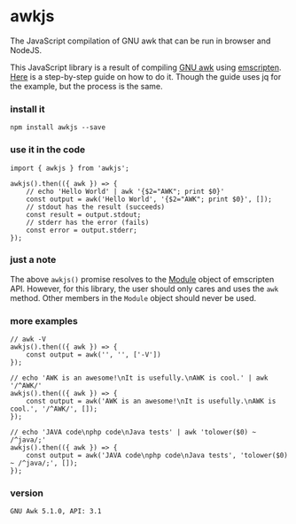 # awkjs
The JavaScript compilation of GNU awk that can be run in browser and NodeJS.

This JavaScript library is a result of compiling [GNU awk](https://www.gnu.org/software/gawk/) using [emscripten](https://emscripten.org/). [Here](https://opensource.com/article/19/4/command-line-playgrounds-webassembly) is a step-by-step guide on how to do it. Though the guide uses jq for the example, but the process is the same. 

### install it
```
npm install awkjs --save
```

### use it in the code
```
import { awkjs } from 'awkjs';

awkjs().then(({ awk }) => {
    // echo 'Hello World' | awk '{$2="AWK"; print $0}'
    const output = awk('Hello World', '{$2="AWK"; print $0}', []);
    // stdout has the result (succeeds)
    const result = output.stdout;
    // stderr has the error (fails)
    const error = output.stderr;
});
```

### just a note 
The above `awkjs()` promise resolves to the [Module](https://emscripten.org/docs/api_reference/module.html) object of emscripten API. However, for this library, the user should only cares and uses the `awk` method. Other members in the `Module` object should never be used.

### more examples
```
// awk -V
awkjs().then(({ awk }) => {
    const output = awk('', '', ['-V'])
});

// echo 'AWK is an awesome!\nIt is usefully.\nAWK is cool.' | awk '/^AWK/'
awkjs().then(({ awk }) => {
    const output = awk('AWK is an awesome!\nIt is usefully.\nAWK is cool.', '/^AWK/', []);
});

// echo 'JAVA code\nphp code\nJava tests' | awk 'tolower($0) ~ /^java/;'
awkjs().then(({ awk }) => {
    const output = awk('JAVA code\nphp code\nJava tests', 'tolower($0) ~ /^java/;', []);
});
```

### version
```
GNU Awk 5.1.0, API: 3.1
```